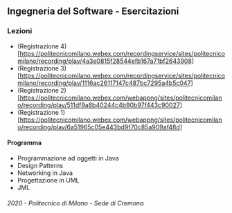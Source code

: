 ## Ingegneria del Software - Esercitazioni

### Lezioni
- (Registrazione 4)[https://politecnicomilano.webex.com/recordingservice/sites/politecnicomilano/recording/play/4a3e0815f28544efb167a71bf2643908]
- (Registrazione 3)[https://politecnicomilano.webex.com/recordingservice/sites/politecnicomilano/recording/play/1116ac26117147c487bc7295a4b5c047]
- (Registrazione 2)[https://politecnicomilano.webex.com/webappng/sites/politecnicomilano/recording/play/511df9a8b40244c4b90b97f443c90027]
- (Registrazione 1)[https://politecnicomilano.webex.com/webappng/sites/politecnicomilano/recording/play/6a51965c05e443bd9f70c85a909af48d]



#### Programma

- Programmazione ad oggetti in Java
- Design Patterns
- Networking in Java
- Progettazione in UML
- JML

###### 2020 - Politecnico di Milano - Sede di Cremona
